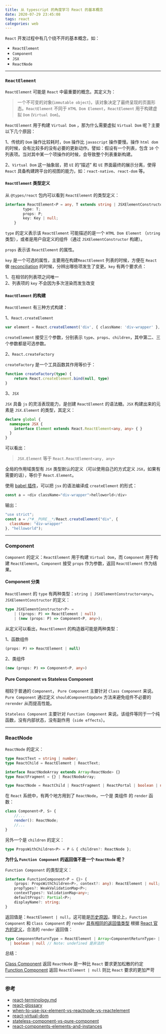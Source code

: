 ```yaml
---
title: 从 typescript 的角度学习 React 的基本概念
date: 2020-07-29 23:45:08
tags: react
categories: web
---
```


`React` 开发过程中有几个绕不开的基本概念，如：

+ `ReactElement`
+ `Component`
+ `JSX`
+ `ReactNode`

<!-- more -->

---

### `ReactElement`

`ReactElement` 可能是 `React` 中最重要的概念。其定义为：

>一个不可变的对象(`immutable object`)，该对象决定了最终呈现的页面形态。`ReactElement` 不同于 `HTML Dom Element`，`ReactElement` 用于构建虚拟 `Dom` (`Virtual Dom`)。

`ReactElement` 用于构建 `Virtual Dom` ，那为什么需要虚拟 `Virtual Dom` 呢？主要以下几个原因：

1、传统的 `Dom` 操作比较耗时，`Dom` 操作比 `javascript` 操作要慢。操作 `html dom` 的时候，会有比较多的没有必要的更新动作。譬如：假设有一个列表，包含 `10` 个列表项。当对其中某一个项操作的时候，会导致整个列表重新构建。

2、`Virtual Dom` 这一抽象层，把 `UI` 的“描述” 和 `UI` 界面最终的展示分离，使得 `React` 具备构建跨平台的视图的能力，如：`react-native`、`react-dom` 等。

#### `ReactElement` 类型定义

从 `@types/react` 包内可以看到 `ReactElement` 的类型定义：

```typescript
interface ReactElement<P = any, T extends string | JSXElementConstructor<any> = string | JSXElementConstructor<any>> {
        type: T;
        props: P;
        key: Key | null;
    }
```

`type` 的定义表示该 `ReactElement` 可能描述的是一个 `HTML Dom Element` （`string` 类型），或者是用户自定义的组件（通过 `JSXElementConstructor` 构建）。

`props` 表示该 `ReactElement` 的属性。

`key` 是一个可选的属性，主要用在构建`ReactElement` 列表的时候，方便在 `React` 做 [reconciliation](https://reactjs.org/docs/glossary.html#reconciliation) 的时候，分辨出哪些项发生了变更。`key` 有两个要求点：

1、在相邻的列表项之间唯一  
2、列表项的 `key` 不会因为多次渲染而发生改变


#### `ReactElement` 的构建

`ReactElement` 有三种方式构建：

1、`React.createElement` 

```typescript
var element = React.createElement('div', { className: 'div-wrapper' }, "helloworld")
```

`createElement` 接受三个参数，分别表示 `type`、`props`、`children`，其中第二、三个参数都是可选参数。


2、`React.createFactory`

`createFactory` 是一个工具函数其作用等价于：

```typescript
function createFactory(type) {
    return React.createElement.bind(null, type)
}
```

3、`JSX`

`JSX` 具备 `js` 的灵活表现能力，是创建 `ReactElement` 的语法糖。`JSX` 构建出来的元素是 `JSX.Element` 的类型，其定义：

```typescript
declare global {
  namespace JSX {
    interface Element extends React.ReactElement<any, any> { }
  }
}
```

可以看出：
> `JSX.Element` 等于 `React.ReactElement<any, any>`

全局的作用域类型有 `JSX` 类型默认的定义（可以使用自己的方式定义 `JSX`，如果有需要的话），等价于 `React.Element`。

使用 [babel 插件](https://babeljs.io/docs/en/babel-plugin-transform-react-jsx/)，可以把 `jsx` 的语法编译成 `createElement` 的形式：

```js
const a = <div className="div-wrapper">helloworld</div>
```

输出：

```js
"use strict";
const a = /*#__PURE__*/React.createElement("div", {
  className: "div-wrapper"
}, "helloworld");
```

---

### Component

`Component` 的定义：`ReactElement` 用于构建 `Virtual Dom`，而 `Component` 用于构建 `ReactElement`。`Component` 接受 `props` 作为参数，返回 `ReactElement` 作为结果。

#### Component 分类

`ReactElement` 的 `type` 有两种类型：`string | JSXElementConstructor<any>`。`JSXElementConstructor` 的定义：

```typescript
type JSXElementConstructor<P> =
    | ((props: P) => ReactElement | null)
    | (new (props: P) => Component<P, any>);
```

从定义可以看出，`ReactElement` 的构造器可能是两种类型：

1、函数组件
```typescript
(props: P) => ReactElement | null)
```

2、类组件
```typescript
(new (props: P) => Component<P, any>)
```

#### Pure Component vs Stateless Component

相较于普通的 `Component`， `Pure Component` 主要针对 `Class Component` 来说。`Pure Component` 通过定义 `shouldComponentUpdate` 方法来避免组件不必要的 `rerender` 从而提高性能。


`Stateless Component` 主要针对 `Function Component` 来说。该组件等同于一个纯函数，没有内部状态，没有副作用（`side effects`）。


---

### ReactNode

`ReactNode` 的定义：

```typescript
type ReactText = string | number;
type ReactChild = ReactElement | ReactText;

interface ReactNodeArray extends Array<ReactNode> {}
type ReactFragment = {} | ReactNodeArray;

type ReactNode = ReactChild | ReactFragment | ReactPortal | boolean | null | undefined;
```

在 `React` 系统中，有两个地方用到了 `ReactNode`，一个是 类组件 的 `render` 函数：

```typescript
class Component<P, S> {
    //...
    render(): ReactNode;
    //...
}
```

另外一个是 `children` 的定义：

```typescript
type PropsWithChildren<P> = P & { children?: ReactNode };
```

**为什么 `Function Component` 的返回值不是一个 `ReactNode` 呢？**

`Function Component` 的类型定义：

```typescript
interface FunctionComponent<P = {}> {
    (props: PropsWithChildren<P>, context?: any): ReactElement | null;
    propTypes?: WeakValidationMap<P>;
    contextTypes?: ValidationMap<any>;
    defaultProps?: Partial<P>;
    displayName?: string;
}
```

返回值是：`ReactElement | null`，这可能是[历史原因](https://github.com/facebook/react/issues/12155)，理论上，`Function Component` 和 `Class Component` 的 `render` [具有相同的返回值类型](https://github.com/facebook/react/issues/12155#issuecomment-363089187) 根据 [React 官方的定义](https://reactjs.org/docs/react-component.html#render)，合法的 `render` 返回值：

```typescript
type ComponentReturnType = ReactElement | Array<ComponentReturnType> | string | number 
  | boolean | null // Note: undefined 是非法的
```

总结：

[Class Component](https://github.com/DefinitelyTyped/DefinitelyTyped/blob/67fdf14/types/react/index.d.ts#L502) 返回 `ReactNode` 是一种比 `React` 要求更加松散的约定
[Function Component](https://github.com/DefinitelyTyped/DefinitelyTyped/blob/67fdf14/types/react/index.d.ts#L555) 返回 `ReactElement | null` 则比 `React` 要求的更加严苛

---

### 参考

+ [react-terminology.md](https://gist.github.com/sebmarkbage/fcb1b6ab493b0c77d589)
+ [react-glossary](https://reactjs.org/docs/glossary.html)
+ [when-to-use-jsx-element-vs-reactnode-vs-reactelement](https://stackoverflow.com/questions/58123398/when-to-use-jsx-element-vs-reactnode-vs-reactelement/59840095#59840095)
+ [react-virtual-dom](https://www.codecademy.com/articles/react-virtual-dom)
+ [stateless-component-vs-pure-component](https://medium.com/groww-engineering/stateless-component-vs-pure-component-d2af88a1200b)
+ [react-components-elements-and-instances](https://reactjs.org/blog/2015/12/18/react-components-elements-and-instances.html)

